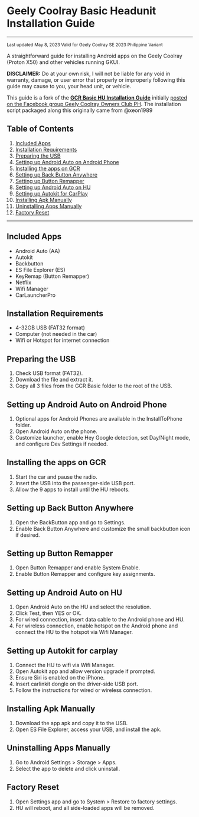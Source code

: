 # Geely Coolray Basic Headunit Installation Guide
---
<sub>Last updated May 8, 2023
Valid for Geely Coolray SE 2023 Philippine Variant
</sub>

A straightforward guide for installing Android apps on the Geely Coolray (Proton X50) and other vehicles running GKUI.

**DISCLAIMER:** Do at your own risk, I will not be liable for any void in warranty, damage, or user error that properly or improperly following this guide may cause to you, your head unit, or vehicle. 

This guide is a fork of the **[GCR Basic HU Installation Guide]()** initially [posted on the Facebook group Geely Coolray Owners Club PH](https://www.facebook.com/groups/413459579568531/posts/1319384782309335/). The installation script packaged along this originally came from @xeon1989  

## Table of Contents
1. [Included Apps](#included-apps)
2. [Installation Requirements](#installation-requirements)
3. [Preparing the USB](#preparing-the-usb)
4. [Setting up Android Auto on Android Phone](#setting-up-android-auto-on-android-phone)
5. [Installing the apps on GCR](#installing-the-apps-on-gcr)
6. [Setting up Back Button Anywhere](#setting-up-back-button-anywhere)
7. [Setting up Button Remapper](#setting-up-button-remapper)
8. [Setting up Android Auto on HU](#setting-up-android-auto-on-hu)
9. [Setting up Autokit for CarPlay](#setting-up-autokit-for-carplay)
10. [Installing Apk Manually](#installing-apk-manually)
11. [Uninstalling Apps Manually](#uninstalling-apps-manually)
12. [Factory Reset](#factory-reset)

---

## Included Apps
- Android Auto (AA)
- Autokit
- Backbutton
- ES File Explorer (ES)
- KeyRemap (Button Remapper)
- Netflix
- Wifi Manager
- CarLauncherPro

## Installation Requirements
- 4-32GB USB (FAT32 format)
- Computer (not needed in the car)
- Wifi or Hotspot for internet connection

## Preparing the USB
1. Check USB format (FAT32).
2. Download the file and extract it.
3. Copy all 3 files from the GCR Basic folder to the root of the USB.

## Setting up Android Auto on Android Phone
1. Optional apps for Android Phones are available in the InstallToPhone folder.
2. Open Android Auto on the phone.
3. Customize launcher, enable Hey Google detection, set Day/Night mode, and configure Dev Settings if needed.

## Installing the apps on GCR
1. Start the car and pause the radio.
2. Insert the USB into the passenger-side USB port.
3. Allow the 9 apps to install until the HU reboots.

## Setting up Back Button Anywhere
1. Open the BackButton app and go to Settings.
2. Enable Back Button Anywhere and customize the small backbutton icon if desired.

## Setting up Button Remapper
1. Open Button Remapper and enable System Enable.
2. Enable Button Remapper and configure key assignments.

## Setting up Android Auto on HU
1. Open Android Auto on the HU and select the resolution.
2. Click Test, then YES or OK.
3. For wired connection, insert data cable to the Android phone and HU.
4. For wireless connection, enable hotspot on the Android phone and connect the HU to the hotspot via Wifi Manager.

## Setting up Autokit for carplay
1. Connect the HU to wifi via Wifi Manager.
2. Open Autokit app and allow version upgrade if prompted.
3. Ensure Siri is enabled on the iPhone.
4. Insert carlinkit dongle on the driver-side USB port.
5. Follow the instructions for wired or wireless connection.

## Installing Apk Manually
1. Download the app apk and copy it to the USB.
2. Open ES File Explorer, access your USB, and install the apk.

## Uninstalling Apps Manually
1. Go to Android Settings > Storage > Apps.
2. Select the app to delete and click uninstall.

## Factory Reset
1. Open Settings app and go to System > Restore to factory settings.
2. HU will reboot, and all side-loaded apps will be removed.
